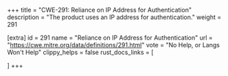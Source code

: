 +++
title = "CWE-291: Reliance on IP Address for Authentication"
description	= "The product uses an IP address for authentication."
weight = 291

[extra]
id = 291
name = "Reliance on IP Address for Authentication"
url = "https://cwe.mitre.org/data/definitions/291.html"
vote = "No Help, or Langs Won't Help"
clippy_helps = false
rust_docs_links = [
	
]
+++


